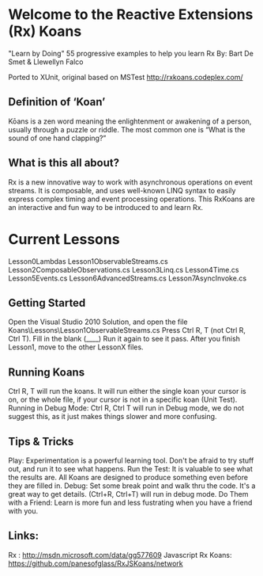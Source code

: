 Welcome to the Reactive Extensions (Rx) Koans
=============================================

"Learn by Doing"
55 progressive examples to help you learn Rx
By: Bart De Smet & Llewellyn Falco

Ported to XUnit, original based on MSTest http://rxkoans.codeplex.com/

Definition of ‘Koan’
--------------------
Kōans is a zen word meaning the enlightenment or awakening of a person, usually through a puzzle or riddle. The most common one is “What is the sound of one hand clapping?”

What is this all about?
-----------------------
Rx is a new innovative way to work with asynchronous operations on event streams. It is composable, and uses well-known LINQ syntax to easily express complex timing and event processing operations. 
This RxKoans are an interactive and fun way to be introduced to and learn Rx.

Current Lessons
===============
Lesson0Lambdas
Lesson1ObservableStreams.cs
Lesson2ComposableObservations.cs
Lesson3Linq.cs
Lesson4Time.cs
Lesson5Events.cs
Lesson6AdvancedStreams.cs
Lesson7AsyncInvoke.cs

Getting Started
---------------
Open the Visual Studio 2010 Solution, and open the file Koans\Lessons\Lesson1ObservableStreams.cs
Press Ctrl R, T (not Ctrl R, Ctrl T). Fill in the blank (____) Run it again to see it pass.
After you finish Lesson1, move to the other LessonX files.

Running Koans
-------------
Ctrl R, T will run the koans. It will run either the single koan your cursor is on, or the whole file, if your cursor is not in a specific koan (Unit Test).
Running in Debug Mode:
Ctrl R, Ctrl T will run in Debug mode, we do not suggest this, as it just makes things slower and more confusing.


Tips & Tricks
-------------
Play: Experimentation is a powerful learning tool. Don't be afraid to try stuff out, and run it to see what happens.
Run the Test: It is valuable to see what the results are. All Koans are designed to produce something even before they are filled in.
Debug: Set some break point and walk thru the code. It's a great way to get details. (Ctrl+R, Ctrl+T) will run in debug mode.
Do Them with a Friend: Learn is more fun and less fustrating when you have a friend with you.

Links:
------
Rx : http://msdn.microsoft.com/data/gg577609
Javascript Rx Koans: https://github.com/panesofglass/RxJSKoans/network
